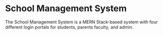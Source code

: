 
# School Management System

The School Management System is a MERN Stack-based system with four different login portals for students, parents faculty, and admin.